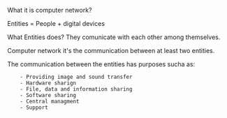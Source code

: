 What it is computer network?

Entities = People + digital devices

What Entities does? They comunicate with each other among themselves. 

Computer network it's the communication between at least two entities. 

The communication between the entities has purposes sucha as: 
    
        - Providing image and sound transfer
        - Hardware sharign 
        - File, data and information sharing
        - Software sharing 
        - Central managment 
        - Support 


